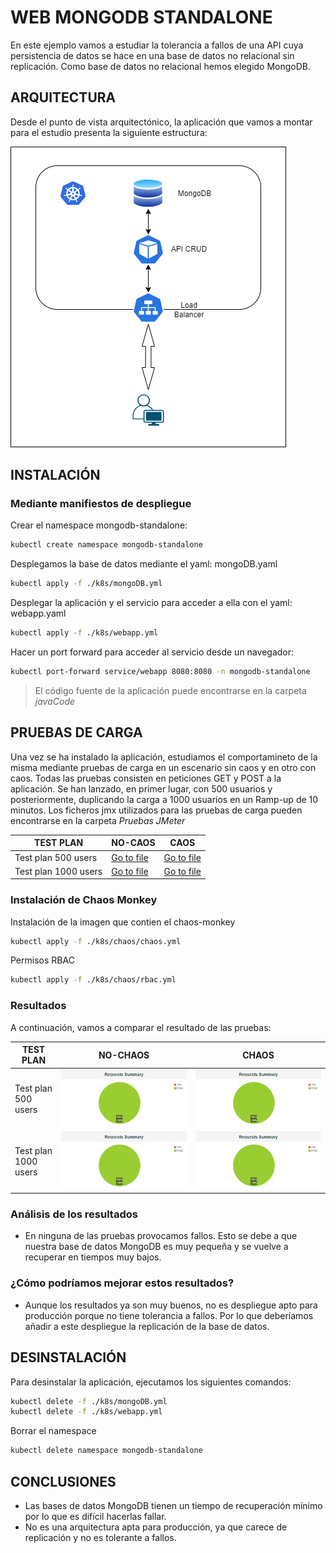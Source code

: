 # WEB MONGODB STANDALONE

En este ejemplo vamos a estudiar la tolerancia a fallos de una API cuya persistencia de datos se hace en una base de datos no relacional sin replicación. Como base de datos no relacional hemos elegido MongoDB.



## ARQUITECTURA

Desde el punto de vista arquitectónico, la aplicación que vamos a montar para el estudio presenta la siguiente estructura:

![Architecture](./Images/Architecture.png)



## INSTALACIÓN

### Mediante manifiestos de despliegue

Crear el namespace mongodb-standalone:
```sh
kubectl create namespace mongodb-standalone
```

Desplegamos la base de datos mediante el yaml: mongoDB.yaml 
```sh
kubectl apply -f ./k8s/mongoDB.yml
```

Desplegar la aplicación y el servicio para acceder a ella con el yaml: webapp.yaml

```sh
kubectl apply -f ./k8s/webapp.yml
```

Hacer un port forward para acceder al servicio desde un navegador:
```sh
kubectl port-forward service/webapp 8080:8080 -n mongodb-standalone
```

> El código fuente de la aplicación puede encontrarse en la carpeta *javaCode*



## PRUEBAS DE CARGA

Una vez se ha instalado la aplicación, estudiamos el comportamineto de la misma mediante pruebas de carga en un escenario sin caos y en otro con caos. Todas las pruebas consisten en peticiones GET y POST a la aplicación. Se han lanzado, en primer lugar, con 500 usuarios y posteriormente, duplicando la carga a 1000 usuarios en un Ramp-up de 10 minutos. 
Los ficheros jmx utilizados para las pruebas de carga pueden encontrarse en la carpeta *Pruebas JMeter*

| TEST PLAN| NO-CAOS| CAOS |
| --- | --- | --- |
| Test plan 500 users | [Go to file](./Pruebas%20JMeter/TestMongoDBstandalone-500Users-No-Chaos.jmx) | [Go to file](./Pruebas%20JMeter/TestMongoDBstandalone-500Users-Chaos.jmx) |
| Test plan 1000 users | [Go to file](./Pruebas%20JMeter/TestMongoDBstandalone-1000Users-No-Chaos.jmx) | [Go to file](./Pruebas%20JMeter/TestMongoDBstandalone-1000Users-Chaos.jmx) |

### Instalación de Chaos Monkey

Instalación de la imagen que contien el chaos-monkey
```sh
kubectl apply -f ./k8s/chaos/chaos.yml
```
Permisos RBAC
```sh
kubectl apply -f ./k8s/chaos/rbac.yml
```

### Resultados 

A continuación, vamos a comparar el resultado de las pruebas:

| TEST PLAN | NO-CHAOS | CHAOS |
| --- | --- | --- |
| Test plan 500 users | ![500NoChaos](./Images/500-users-no-chaos.png) | ![500Chaos](./Images/500-users-chaos.png) |
| Test plan 1000 users | ![1000NoChaos](./Images/1000-users-no-chaos.png) | ![1000Chaos](./Images/1000-users-chaos.png) |

### Análisis de los resultados 
- En ninguna de las pruebas provocamos fallos. Esto se debe a que nuestra base de datos MongoDB es muy pequeña y se vuelve a recuperar en tiempos muy bajos.

### ¿Cómo podríamos mejorar estos resultados?
- Aunque los resultados ya son muy buenos, no es despliegue apto para producción porque no tiene tolerancia a fallos. Por lo que deberíamos añadir a este despliegue la replicación de la base de datos.



## DESINSTALACIÓN

Para desinstalar la aplicación, ejecutamos los siguientes comandos:

```sh
kubectl delete -f ./k8s/mongoDB.yml
kubectl delete -f ./k8s/webapp.yml
```

Borrar el namespace
```sh
kubectl delete namespace mongodb-standalone
```



## CONCLUSIONES

- Las bases de datos MongoDB tienen un tiempo de recuperación mínimo por lo que es difícil hacerlas fallar.
- No es una arquitectura apta para producción, ya que carece de replicación y no es tolerante a fallos.
